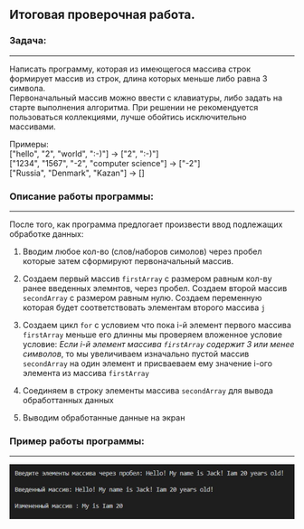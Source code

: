 ## Итоговая проверочная работа.
    
### Задача:   
---
Написать программу, которая из имеющегося массива строк формирует массив из строк, длина которых меньше либо равна 3 символа.   
Первоначальный массив можно ввести с клавиатуры, либо задать на старте выполнения алгоритма. При решении не рекомендуется пользоваться коллекциями, лучше обойтись исключительно массивами.  

Примеры:  
["hello", "2", "world", ":-)"] -> ["2", ":-)"]  
["1234", "1567", "-2", "computer science"] -> ["-2"]  
["Russia", "Denmark", "Kazan"] -> []

### Описание работы программы:
---
После того, как программа предлогает произвести ввод подлежащих обработке данных:

1. Вводим любое кол-во (слов/наборов симолов) через пробел которые затем сформируют первоначальный массив. 

2. Создаем первый массив `firstArray` с размером равным кол-ву ранее введенных элемнтов, через пробел. Создаем второй массив `secondArray` с размером равным нулю. Создаем переменную которая будет соответствовать элементам второго массива `j`

3. Создаем цикл `for` с условием что пока i-й элемент первого массива `firstArray` меньше его длинны мы проверяем вложенное условие условие: *Если i-й элемент массива `firstArray` содержит 3 или менее символов*, то мы
увеличиваем изначально пустой массив `secondArray` на один элемент и присваеваем ему значение i-ого элемента из массива `firstArray`

4. Соединяем в строку элементы массива `secondArray` для вывода обработтанных данных

5. Выводим обработанные данные на экран

### Пример работы программы:
---

![Принт-скрин работы программы](/image.png)